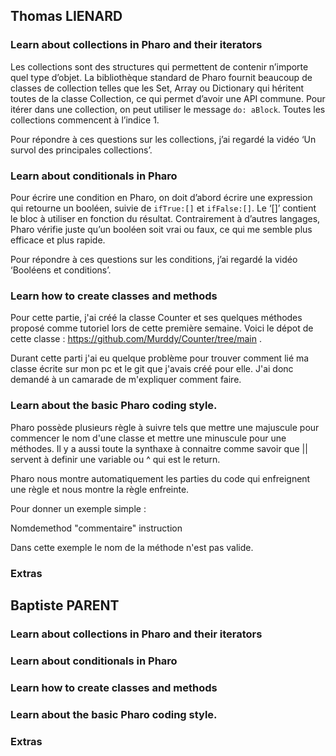 ## Thomas LIENARD

### Learn about collections in Pharo and their iterators

Les collections sont des structures qui permettent de contenir n’importe quel type d’objet. La bibliothèque standard de Pharo fournit beaucoup de classes de collection telles que les Set, Array ou Dictionary qui héritent toutes de la classe Collection, ce qui permet d’avoir une API commune. Pour itérer dans une collection, on peut utiliser le message ```do: aBlock```. Toutes les collections commencent à l’indice 1.

Pour répondre à ces questions sur les collections, j’ai regardé la vidéo ‘Un survol des principales collections’.

### Learn about conditionals in Pharo

Pour écrire une condition en Pharo, on doit d’abord écrire une expression qui retourne un booléen, suivie de ```ifTrue:[]``` et  ```ifFalse:[]```. Le ‘[]’ contient le bloc à utiliser en fonction du résultat. Contrairement à d’autres langages, Pharo vérifie juste qu’un booléen soit vrai ou faux, ce qui me semble plus efficace et plus rapide.

Pour répondre à ces questions sur les conditions, j’ai regardé la vidéo ‘Booléens et conditions’.

### Learn how to create classes and methods

Pour cette partie, j'ai créé la classe Counter et ses quelques méthodes proposé comme tutoriel lors de cette première semaine. 
Voici le dépot de cette classe : https://github.com/Murddy/Counter/tree/main .

Durant cette parti j'ai eu quelque problème pour trouver comment lié ma classe écrite sur mon pc et le git que j'avais créé pour elle. J'ai donc demandé à un camarade de m'expliquer comment faire.

### Learn about the basic Pharo coding style.

Pharo possède plusieurs règle à suivre tels que mettre une majuscule pour commencer le nom d'une classe et mettre une minuscule pour une méthodes. Il y a aussi toute la synthaxe à connaitre comme savoir que || servent à definir une variable ou ^ qui est le return.

Pharo nous montre automatiquement les parties du code qui enfreignent une règle et nous montre la règle enfreinte.

Pour donner un exemple simple : 

Nomdemethod
  "commentaire"
  instruction

Dans cette exemple le nom de la méthode n'est pas valide.

### Extras

## Baptiste PARENT

### Learn about collections in Pharo and their iterators

### Learn about conditionals in Pharo

### Learn how to create classes and methods

### Learn about the basic Pharo coding style.

### Extras
